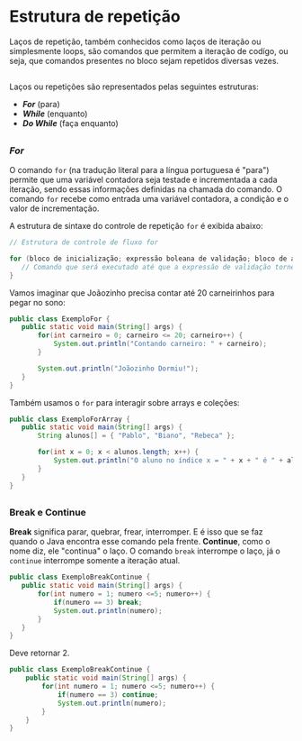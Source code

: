 # Estrutura de repetição

Laços de repetição, também conhecidos como laços de iteração ou simplesmente loops, são comandos que permitem a iteração de codígo, ou seja, que comandos presentes no bloco sejam repetidos diversas vezes.

##

Laços ou repetições são representados pelas seguintes estruturas: 
 - <strong>*For*</strong> (para)
 - <strong>*While*</strong> (enquanto)
 - <strong>*Do While*</strong> (faça enquanto)

 ##

 ### <strong>*For*</strong>

 O comando `for` (na tradução literal para a língua portuguesa é "para") permite que uma variável contadora seja testade e incrementada a cada iteração, sendo essas informações definidas na chamada do comando. O comando `for` recebe como entrada uma variável contadora, a condição e o valor de incrementação.

 A estrutura de sintaxe do controle de repetição `for` é exibida abaixo:

 ```java
 // Estrutura de controle de fluxo for

 for (bloco de inicialização; expressão boleana de validação; bloco de atualização) {
    // Comando que será executado até que a expressão de validação torne-se falsa
 }
 ```
 
 Vamos imaginar que Joãozinho precisa contar até 20 carneirinhos para pegar no sono:

 ```java
public class ExemploFor {
    public static void main(String[] args) {
        for(int carneiro = 0; carneiro <= 20; carneiro++) {
            System.out.println("Contando carneiro: " + carneiro);
        }

        System.out.println("Joãozinho Dormiu!");
    } 
}
 ```

 Também usamos o `for` para interagir sobre arrays e coleções:

 ```java
 public class ExemploForArray {
    public static void main(String[] args) {
        String alunos[] = { "Pablo", "Biano", "Rebeca" };

        for(int x = 0; x < alunos.length; x++) {
            System.out.println("O aluno no índice x = " + x + " é " + alunos[x]);
        }
    }
}
 ```

 ##

 ### Break e Continue

 <strong>Break</strong> significa parar, quebrar, frear, interromper. E é isso que se faz quando o Java encontra esse comando pela frente. <strong>Continue</strong>, como o nome diz, ele "continua" o laço. O comando `break` interrompe o laço, já o `continue` interrompe somente a iteração atual.

 ```java
 public class ExemploBreakContinue {
    public static void main(String[] args) {
        for(int numero = 1; numero <=5; numero++) {
            if(numero == 3) break;
            System.out.println(numero);
        }
    }
}
 ```
Deve retornar 2.

```java
public class ExemploBreakContinue {
    public static void main(String[] args) {
        for(int numero = 1; numero <=5; numero++) {
            if(numero == 3) continue;
            System.out.println(numero);
        }
    }
}
```